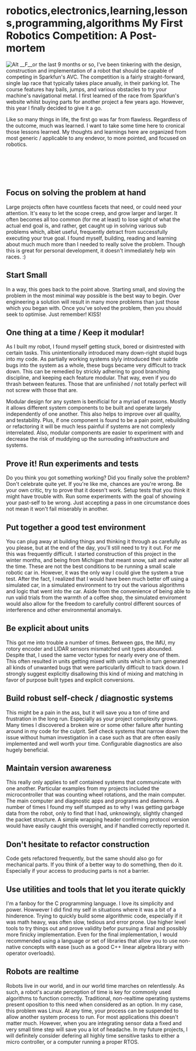robotics,electronics,learning,lessons,programming,algorithms
My First Robotics Competition: A Post-mortem
============================================
![Alt](/images/IMG_1591.JPG "Recording a path at AVC 2016")
__F__or the last 9 months or so, I've been tinkering with the design, construction and implementation of a robot that should be capable of competing in Sparkfun's AVC. The competition is a fairly straight-forward, single lap race that typically takes place anually, in their parking lot. The course features hay bails, jumps, and various obstacles to try your machine's navigational metal. I first learned of the race from Sparkfun's website whilst buying parts for another project a few years ago. However, this year I finally decided to give it a go.

Like so many things in life, the first go was far from flawless. Regardless of the outcome, much was learned. I want to take some time here to cronical those lessons learned. My thoughts and learnings here are organized from most generic / applicable to any endevor, to more pointed, and focused on robotics.

<br/>
<br/>
<br/>
<br/>

Focus on solving the problem at hand
------------------------------------
Large projects often have countless facets that need, or could need your attention. It's easy to let the scope creep, and grow larger and larger. It often becomes all too common (for me at least) to lose sight of what the actual end goal is, and rather, get caught up in solving various sub problems which, albiet useful, frequently detract from successfully executing your true goal. I found myself, building, reading and learning about much much more than I needed to really solve the problem. Though this is great for personal development, it doesn't immediately help win races. :)

Start Small
-----------------------------------
In a way, this goes back to the point above. Starting small, and sloving the problem in the most minimal way possible is the best way to begin. Over engineering a solution will result in many more problems than just those which you began with. Once you've solved the problem, then you should seek to optimise. Just remember! KISS!

One thing at a time / Keep it modular!
----------------------------------
As I built my robot, I found myself getting stuck, bored or disintrested with certain tasks. This unintentionally introduced many down-right stupid bugs into my code. As partially working systems slyly introduced their subtle bugs into the system as a whole, these bugs became very difficult to track down. This can be remedied by strickly adhering to good branching discipline, and keeping each feature modular. That way, even if you do thrash between features. Those that are unfinished / not totally perfect will not screw with those that are.

Modular design for any system is benificial for a myriad of reasons. Mostly it allows different system components to be built and operate largely independently of one another. This also helps to improve over all quality, and testability. Plus, if one component is found to be a pain point, rebuilding or refactoring it will be much less painful if systems are not complexly interrelated. Also, modular components are easier to experiment with and decrease the risk of muddying up the surrouding infrastructure and systems.

Prove it! Run experiments and tests
----------------------------------
Do you think you got something working? Did you finally solve the problem? Don't celebrate quite yet. If you're like me, chances are you're wrong. Be your own critic, try to prove that it doesn't work. Setup tests that you think it might have trouble with. Run some experiments with the goal of showing your past-self to be wrong. Just accepting a pass in one circumstance does not mean it won't fail miserably in another.

Put together a good test environment
-----------------------------------
You can plug away at building things and thinking it through as carefully as you please, but at the end of the day, you'll still need to try it out. For me this was frequently difficult. I started construction of this project in the winter months, and being from Michigan that meant snow, salt and water all the time. These are not the best conditions to be running a small scale robotic car in. However, it was the only way I could give the system a true test. After the fact, I realized that I would have been much better off using a simulated car, in a simulated environment to try out the various algorithms and logic that went into the car. Aside from the convenience of being able to run valid trials from the warmth of a coffee shop, the simulated enviroment would also allow for the freedom to carefully control different sources of interference and other environmental anomalys.

Be explicit about units
---------------------------------
This got me into trouble a number of times. Between gps, the IMU, my rotory encoder and LIDAR sensors mismatched unit types abounded. Despite that, I used the same vector types for nearly every one of them. This often resulted in units getting mixed with units which in turn generated all kinds of unwanted bugs that were particularlly difficult to track down. I strongly suggest explicitly disallowing this kind of mixing and matching in favor of purpose built types and explicit conversions.

Build robust self-check / diagnostic systems
---------------------------------
This might be a pain in the ass, but it will save you a ton of time and frustration in the long run. Especially as your project complexity grows. Many times I discovered a broken wire or some other failure after hunting around in my code for the culprit. Self check systems that narrow down the issue without human investigation in a case such as that are often easily implemented and well worth your time. Configurable diagnostics are also hugely beneficial.

Maintain version awareness
---------------------------------
This really only applies to self contained systems that communicate with one another. Particular examples from my projects included the microcontroller that was counting wheel rotations, and the main computer. The main computer and diagnostic apps and programs and daemons. A number of times I found my self stumped as to why I was getting garbage data from the robot, only to find that I had, unknowingly, slightly changed the packet structure. A simple wrapping header confirming protocol version would have easily caught this oversight, and if handled correctly reported it.

Don't hesitate to refactor construction
---------------------------------
Code gets refactored frequently, but the same should also go for mechanical parts. If you think of a better way to do something, then do it. Especially if your access to producing parts is not a barrier.

Use utilities and tools that let you iterate quickly
---------------------------------
I'm a fanboy for the C programming language. I love its simplicity and power. Howwever I did find my self in situations where it was a bit of a hinderence. Trying to quickly build some algorithmic code, especially if it was math heavy, was often slow, tedious and error prone. Use higher level tools to try things out and prove validity befor pursuing a final and possibly more finicky implementation. Even for the final implementation, I would recommended using a language or set of libraries that allow you to use non-native concepts with ease (such as a good C++ linear algebra library with operator overloads).

Robots are realtime
--------------------------------
Robots live in our world, and in our world time marches on relentlessly. As such, a robot's acurate perception of time is key for commonly used algorithms to function correctly. Traditional, non-realtime operating systems present oposition to this need when considered as an option. In my case, this problem was Linux. At any time, your process can be suspended to allow another system process to run. For most applications this doesn't matter much. However, when you are integrating sensor data a fixed and very small time step will save you a lot of headache. In my future projects, I will definitely consider defering all highly time sensitive tasks to either a micro controller, or a computer running a proper RTOS.
